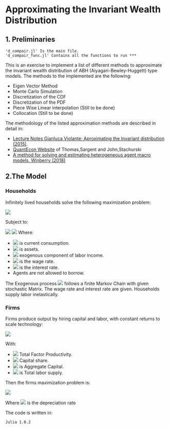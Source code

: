 # Approximating the Invariant Wealth Distribution
## 1. Preliminaries
```
'd_compair.jl' Is the main file.
'd_compair_func.jl' Contains all the functions to run ***
```
This is an exercise to implement a list of different methods to approximate the invariant wealth distribution of ABH (Aiyagari-Bewley-Huggett) type models. The methods to the implemented are the following:
- Eigen Vector Method
- Monte Carlo Simulation
- Discretization of the CDF
- Discretization of the PDF
- Piece Wise Linear interpolation (Still to be done) 
- Collocation (Still to be done)

The methodology of the listed approximation methods are described in detail in:
- [Lecture Notes Gianluca Violante: Aproximating the Invariant distribution (2015)](http://www.econ.nyu.edu/user/violante/NYUTeaching/QM/Fall15/Lectures/Lecture11_Distribution_Slides.pdf). 
- [QuantEcon Website](https://lectures.quantecon.org/py/aiyagari.html) of Thomas,Sargent and  John,Stachurski
- [A method for solving and estimating heterogeneous agent macro models, Winberry (2018)](https://onlinelibrary.wiley.com/doi/pdf/10.3982/QE740)
## 2.The Model
### Households
Infinitely lived households solve the following maximization problem:

<img src="https://render.githubusercontent.com/render/math?math=\max \Big\{ \mathbb{E} \sum_{t=0}^{\infty} \beta^{t}u(c_{t}) \Big\}">

Subject to: 

<img src="https://render.githubusercontent.com/render/math?math=a_{t%2B1}%2B c_{t}\leq wz_{t}%2B (1%2B r)a_{t}">

<img src="https://render.githubusercontent.com/render/math?math=c_{t}\geq0 \,\,\,\,\mbox{and}\,\,\,\,a_{t}\geq0">
Where:

- <img src="https://render.githubusercontent.com/render/math?math=c_{t}"> is current consumption.
- <img src="https://render.githubusercontent.com/render/math?math=a_{t}"> is assets.
- <img src="https://render.githubusercontent.com/render/math?math=z_{t}"> exogenous component of labor income.
- <img src="https://render.githubusercontent.com/render/math?math=w"> is the wage rate.
- <img src="https://render.githubusercontent.com/render/math?math=r"> is the interest rate.
- Agents are not allowed to borrow.

The Exogenous process <img src="https://render.githubusercontent.com/render/math?math=z_{t}"> follows a finite Markov Chain with given stochastic Matrix. The wage rate and interest rate are given. Households supply labor inelastically.

### Firms
Firms produce output by hiring capital and labor, with constant returns to scale technology:

<img src="https://render.githubusercontent.com/render/math?math=Y_{t}=AK_{t}^{\alpha}N^{1-\alpha}">

With:

- <img src="https://render.githubusercontent.com/render/math?math=A=1"> Total Factor Productivity.
- <img src="https://render.githubusercontent.com/render/math?math=\alpha"> Capital share.
- <img src="https://render.githubusercontent.com/render/math?math=K_{t}"> is Aggregate Capital.
- <img src="https://render.githubusercontent.com/render/math?math=N"> is Total labor supply.

Then the firms maximization problem is:

<img src="https://render.githubusercontent.com/render/math?math=\max_{K,N} \Big[AK_{t}^{\alpha}N^{1-\alpha} -(r%2B \delta)K-w N\Big]">

Where <img src="https://render.githubusercontent.com/render/math?math=\delta"> is the depreciation rate

The code is written in:
```
Julia 1.0.2
```

